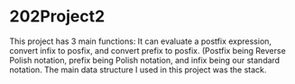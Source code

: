 # 202Project2
This project has 3 main functions:
It can evaluate a postfix expression, convert infix to posfix, and convert prefix to posfix. 
(Postfix being Reverse Polish notation, prefix being Polish notation, and infix being our standard notation.
The main data structure I used in this project was the stack.
